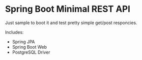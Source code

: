 # Spring Boot Minimal REST API

Just sample to boot it and test pretty simple get/post responcies.

Includes:
- Spring JPA
- Spring Boot Web
- PostgreSQL Driver